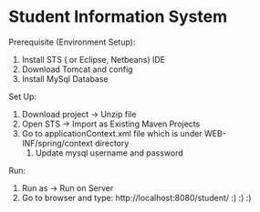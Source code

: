 # Student Information System



Prerequisite (Environment Setup):

1. Install STS ( or Eclipse, Netbeans) IDE
2. Download Tomcat and config
3. Install MySql Database

Set Up:

1. Download project -> Unzip file 
2. Open STS -> Import as Existing Maven Projects
3. Go to applicationContext.xml file which is under WEB-INF/spring/context directory
    1. Update mysql username and password

Run: 

1. Run as -> Run on Server
2. Go to browser and type: http://localhost:8080/student/   :) :) :)

